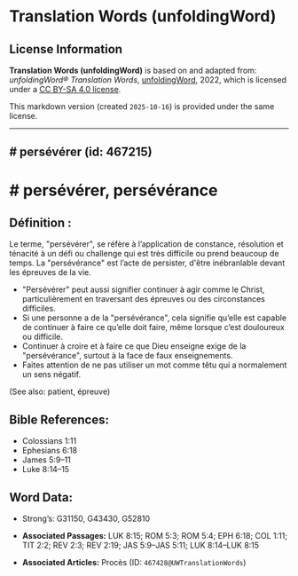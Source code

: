 # Translation Words (unfoldingWord)

## License Information

**Translation Words (unfoldingWord)** is based on and adapted from: _unfoldingWord® Translation Words_, [unfoldingWord](https://unfoldingword.org/utw), 2022, which is licensed under a [CC BY-SA 4.0 license](https://creativecommons.org/licenses/by-sa/4.0/legalcode.en).

This markdown version (created `2025-10-16`) is provided under the same license.



--------------------------------

## # persévérer (id: 467215)

\# persévérer, persévérance
===========================

Définition :
------------

Le terme, "persévérer", se réfère à l’application de constance, résolution et ténacité à un défi ou challenge qui est très difficile ou prend beaucoup de temps. La "persévérance" est l’acte de persister, d'être inébranlable devant les épreuves de la vie.

* "Persévérer" peut aussi signifier continuer à agir comme le Christ, particulièrement en traversant des épreuves ou des circonstances difficiles.
* Si une personne a de la "persévérance", cela signifie qu’elle est capable de continuer à faire ce qu’elle doit faire, même lorsque c’est douloureux ou difficile.
* Continuer à croire et à faire ce que Dieu enseigne exige de la "persévérance", surtout à la face de faux enseignements.
* Faites attention de ne pas utiliser un mot comme têtu qui a normalement un sens négatif.

(See also: patient, épreuve)

Bible References:
-----------------

* Colossians 1:11
* Ephesians 6:18
* James 5:9–11
* Luke 8:14–15

Word Data:
----------

* Strong’s: G31150, G43430, G52810

* **Associated Passages:** LUK 8:15; ROM 5:3; ROM 5:4; EPH 6:18; COL 1:11; TIT 2:2; REV 2:3; REV 2:19; JAS 5:9–JAS 5:11; LUK 8:14–LUK 8:15
* **Associated Articles:** Procès (ID: `467428@UWTranslationWords`)

